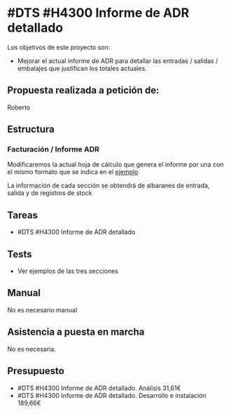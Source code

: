 # #DTS #H4300 Informe de ADR detallado

Los objetivos de este proyecto son:
+ Mejorar el actual informe de ADR para detallar las entradas / salidas / embalajes que justifican los totales actuales.

## Propuesta realizada a petición de:
Roberto

## Estructura

### Facturación / Informe ADR
Modificaremos la actual hoja de cálculo que genera el informe por una con el mismo formato que se indica en el [ejemplo](/propuestas/img/H4300_adr.ods)

La información de cada sección se obtendrá de albaranes de entrada, salida y de registros de stock



## Tareas

* #DTS #H4300 Informe de ADR detallado

## Tests
+ Ver ejemplos de las tres secciones

## Manual
No es necesario manual

## Asistencia a puesta en marcha
No es necesaria.

## Presupuesto
* #DTS #H4300 Informe de ADR detallado. Análisis 31,61€
* #DTS #H4300 Informe de ADR detallado. Desarrollo e instalación 189,66€
